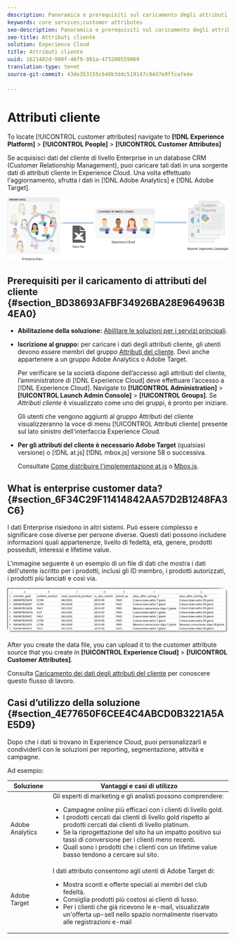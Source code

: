 ```yaml
---
description: Panoramica e prerequisiti sul caricamento degli attributi del cliente in Experience Cloud.
keywords: core services;customer attributes
seo-description: Panoramica e prerequisiti sul caricamento degli attributi del cliente in Experience Cloud.
seo-title: Attributi cliente
solution: Experience Cloud
title: Attributi cliente
uuid: 1621402d-990f-46f9-981a-473280559069
translation-type: tm+mt
source-git-commit: 43de353155c640b3ddc519147c94d7e9ffcafe4e

---
```



# Attributi cliente

To locate [!UICONTROL customer attributes] navigate to **[!DNL Experience Platform]** > **[!UICONTROL People]** > **[!UICONTROL Customer Attributes]**

Se acquisisci dati del cliente di livello Enterprise in un database CRM (Customer Relationship Management), puoi caricare tali dati in una sorgente dati di attributi cliente in Experience Cloud. Una volta effettuato l&#39;aggiornamento, sfrutta i dati in [!DNL Adobe Analytics] e [!DNL Adobe Target].

![](assets/custom_reports.png)

## Prerequisiti per il caricamento di attributi del cliente {#section_BD38693AFBF34926BA28E964963B4EA0}

* **Abilitazione della soluzione:** [Abilitare le soluzioni per i servizi principali](../core-services/core-services.md#concept_07ED1D5C64234E77976E6D572E78FB9C).

* **Iscrizione al gruppo:** per caricare i dati degli attributi cliente, gli utenti devono essere membri del gruppo  [Attributi del cliente](../admin-getting-started/admin-getting-started.md#task_3295A85536BF48899A1AB40D207E77E9). Devi anche appartenere a un gruppo Adobe Analytics o Adobe Target.

   Per verificare se la società dispone dell’accesso agli attributi del cliente, l’amministratore di [!DNL Experience Cloud] deve effettuare l’accesso a [!DNL Experience Cloud]. Navigate to **[!UICONTROL Administration]** > **[!UICONTROL Launch Admin Console]** > **[!UICONTROL Groups]**. Se *Attributi cliente* è visualizzato come uno dei gruppi, è pronto per iniziare.

   Gli utenti che vengono aggiunti al gruppo Attributi del cliente visualizzeranno la voce di menu [!UICONTROL Attributi cliente] presente sul lato sinistro dell&#39;interfaccia Experience Cloud.

* **Per gli attributi del cliente è necessario Adobe Target** (qualsiasi versione) o [!DNL at.js] [!DNL mbox.js] versione 58 o successiva.

   Consultate [Come distribuire l&#39;implementazione at.js](https://docs.adobe.com/content/help/en/target/using/implement-target/client-side/deploy-at-js/how-to-deployatjs.html) o [Mbox.js](https://docs.adobe.com/content/help/en/target/using/implement-target/client-side/mbox-implement/mbox-download.html).

## What is enterprise customer data? {#section_6F34C29F11414842AA57D2B1248FA3C6}

I dati Enterprise risiedono in altri sistemi. Può essere complesso e significare cose diverse per persone diverse. Questi dati possono includere informazioni quali appartenenze, livello di fedeltà, età, genere, prodotti posseduti, interessi e lifetime value.

L&#39;immagine seguente è un esempio di un file di dati che mostra i dati dell&#39;utente iscritto per i prodotti, inclusi gli ID membro, i prodotti autorizzati, i prodotti più lanciati e così via.

![](assets/01_crs_usecase.png)

After you create the data file, you can upload it to the customer attribute source that you create in **[!UICONTROL Experience Cloud]** > **[!UICONTROL Customer Attributes]**.

Consulta [Caricamento dei dati degli attributi del cliente](../attributes/t-crs-usecase.md#task_BCC327B2A0EF4A1BBB2934013AB92B78) per conoscere questo flusso di lavoro.

## Casi d’utilizzo della soluzione {#section_4E77650F6CEE4C4ABCD0B3221A5AE5D9}

Dopo che i dati si trovano in Experience Cloud, puoi personalizzarli e condividerli con le soluzioni per reporting, segmentazione, attività e campagne.

Ad esempio:

| Soluzione | Vantaggi e casi di utilizzo |
|--- |--- |
| Adobe Analytics | Gli esperti di marketing e gli analisti possono comprendere:<ul><li>Campagne online più efficaci con i clienti di livello gold.</li><li>I prodotti cercati dai clienti di livello gold rispetto ai prodotti cercati dai clienti di livello platinum.</li><li>Se la riprogettazione del sito ha un impatto positivo sui tassi di conversione per i clienti meno recenti.</li><li>Quali sono i prodotti che i clienti con un lifetime value basso tendono a cercare sul sito.</li></ul> |
| Adobe Target | I dati attributo consentono agli utenti di Adobe Target di:<ul><li>Mostra sconti e offerte speciali ai membri del club fedeltà.</li><li>Consiglia prodotti più costosi ai clienti di lusso.</li><li>Per i clienti che già ricevono le e-mail, visualizzate un&#39;offerta up-sell nello spazio normalmente riservato alle registrazioni e-mail</li></ul> |
